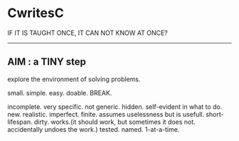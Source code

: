# CwritesC

IF IT IS TAUGHT ONCE,
IT CAN NOT KNOW AT ONCE?


---------------------------------------------------------------
AIM :  a TINY step
---------------------------------------------------------------
explore the environment of solving problems.


small.
simple.
easy.
doable.
BREAK.

incomplete.
very specific. not generic.
hidden. self-evident in what to do.
new.
realistic.
imperfect.
finite.
assumes uselessness but is usefull.
short-lifespan.
dirty.
works.(it should work, but sometimes it does not. accidentally undoes the work.)
tested.
named.
1-at-a-time.


